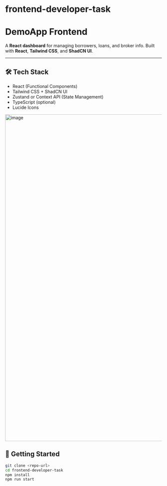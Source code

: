 # frontend-developer-task
# DemoApp Frontend

A **React dashboard** for managing borrowers, loans, and broker info. Built with **React**, **Tailwind CSS**, and **ShadCN UI**.

---

## 🛠 Tech Stack
- React (Functional Components)  
- Tailwind CSS + ShadCN UI  
- Zustand or Context API (State Management)  
- TypeScript (optional)  
- Lucide Icons


<img width="1920" height="1052" alt="image" src="https://github.com/user-attachments/assets/dbb79ff2-c5b1-454b-bb8d-a896770d7046" />




## 🚀 Getting Started
```bash
git clone <repo-url>
cd frontend-developer-task
npm install
npm run start








